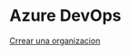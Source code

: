 # Azure DevOps
[Crrear una organizacion](https://learn.microsoft.com/en-us/azure/devops/organizations/accounts/create-organization?view=azure-devops#create-an-organization-1)
